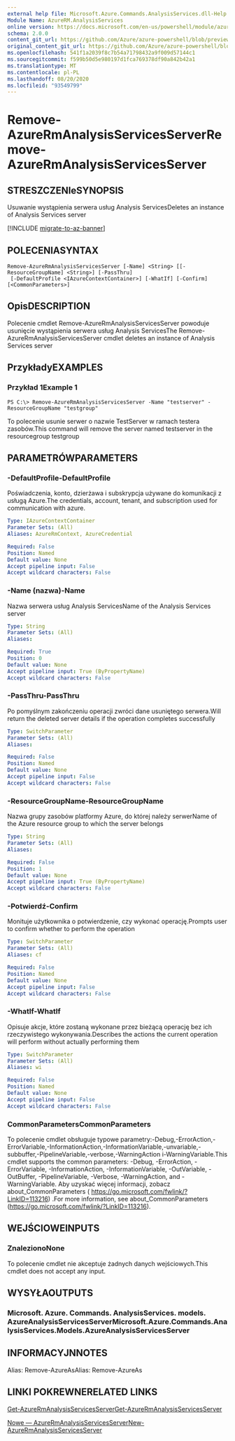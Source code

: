 ```yaml
---
external help file: Microsoft.Azure.Commands.AnalysisServices.dll-Help.xml
Module Name: AzureRM.AnalysisServices
online version: https://docs.microsoft.com/en-us/powershell/module/azurerm.analysisservices/remove-azurermanalysisservicesserver
schema: 2.0.0
content_git_url: https://github.com/Azure/azure-powershell/blob/preview/src/ResourceManager/AnalysisServices/Commands.AnalysisServices/help/Remove-AzureRmAnalysisServicesServer.md
original_content_git_url: https://github.com/Azure/azure-powershell/blob/preview/src/ResourceManager/AnalysisServices/Commands.AnalysisServices/help/Remove-AzureRmAnalysisServicesServer.md
ms.openlocfilehash: 541f1a2039f8c7b54a71798432a9f009d57144c1
ms.sourcegitcommit: f599b50d5e980197d1fca769378df90a842b42a1
ms.translationtype: MT
ms.contentlocale: pl-PL
ms.lasthandoff: 08/20/2020
ms.locfileid: "93549799"
---
```

# <span data-ttu-id="86f00-101">Remove-AzureRmAnalysisServicesServer</span><span class="sxs-lookup"><span data-stu-id="86f00-101">Remove-AzureRmAnalysisServicesServer</span></span>

## <span data-ttu-id="86f00-102">STRESZCZENIe</span><span class="sxs-lookup"><span data-stu-id="86f00-102">SYNOPSIS</span></span>
<span data-ttu-id="86f00-103">Usuwanie wystąpienia serwera usług Analysis Services</span><span class="sxs-lookup"><span data-stu-id="86f00-103">Deletes an instance of Analysis Services server</span></span>

[!INCLUDE [migrate-to-az-banner](../../includes/migrate-to-az-banner.md)]

## <span data-ttu-id="86f00-104">POLECENIA</span><span class="sxs-lookup"><span data-stu-id="86f00-104">SYNTAX</span></span>

```
Remove-AzureRmAnalysisServicesServer [-Name] <String> [[-ResourceGroupName] <String>] [-PassThru]
 [-DefaultProfile <IAzureContextContainer>] [-WhatIf] [-Confirm] [<CommonParameters>]
```

## <span data-ttu-id="86f00-105">Opis</span><span class="sxs-lookup"><span data-stu-id="86f00-105">DESCRIPTION</span></span>
<span data-ttu-id="86f00-106">Polecenie cmdlet Remove-AzureRmAnalysisServicesServer powoduje usunięcie wystąpienia serwera usług Analysis Services</span><span class="sxs-lookup"><span data-stu-id="86f00-106">The Remove-AzureRmAnalysisServicesServer cmdlet  deletes an instance of Analysis Services server</span></span>

## <span data-ttu-id="86f00-107">Przykłady</span><span class="sxs-lookup"><span data-stu-id="86f00-107">EXAMPLES</span></span>

### <span data-ttu-id="86f00-108">Przykład 1</span><span class="sxs-lookup"><span data-stu-id="86f00-108">Example 1</span></span>
```
PS C:\> Remove-AzureRmAnalysisServicesServer -Name "testserver" -ResourceGroupName "testgroup"
```

<span data-ttu-id="86f00-109">To polecenie usunie serwer o nazwie TestServer w ramach testera zasobów.</span><span class="sxs-lookup"><span data-stu-id="86f00-109">This command will remove the server named testserver in the resourcegroup testgroup</span></span>

## <span data-ttu-id="86f00-110">PARAMETRÓW</span><span class="sxs-lookup"><span data-stu-id="86f00-110">PARAMETERS</span></span>

### <span data-ttu-id="86f00-111">-DefaultProfile</span><span class="sxs-lookup"><span data-stu-id="86f00-111">-DefaultProfile</span></span>
<span data-ttu-id="86f00-112">Poświadczenia, konto, dzierżawa i subskrypcja używane do komunikacji z usługą Azure.</span><span class="sxs-lookup"><span data-stu-id="86f00-112">The credentials, account, tenant, and subscription used for communication with azure.</span></span>

```yaml
Type: IAzureContextContainer
Parameter Sets: (All)
Aliases: AzureRmContext, AzureCredential

Required: False
Position: Named
Default value: None
Accept pipeline input: False
Accept wildcard characters: False
```

### <span data-ttu-id="86f00-113">-Name (nazwa)</span><span class="sxs-lookup"><span data-stu-id="86f00-113">-Name</span></span>
<span data-ttu-id="86f00-114">Nazwa serwera usług Analysis Services</span><span class="sxs-lookup"><span data-stu-id="86f00-114">Name of the Analysis Services server</span></span>

```yaml
Type: String
Parameter Sets: (All)
Aliases: 

Required: True
Position: 0
Default value: None
Accept pipeline input: True (ByPropertyName)
Accept wildcard characters: False
```

### <span data-ttu-id="86f00-115">-PassThru</span><span class="sxs-lookup"><span data-stu-id="86f00-115">-PassThru</span></span>
<span data-ttu-id="86f00-116">Po pomyślnym zakończeniu operacji zwróci dane usuniętego serwera.</span><span class="sxs-lookup"><span data-stu-id="86f00-116">Will return the deleted server details if the operation completes successfully</span></span>

```yaml
Type: SwitchParameter
Parameter Sets: (All)
Aliases: 

Required: False
Position: Named
Default value: None
Accept pipeline input: False
Accept wildcard characters: False
```

### <span data-ttu-id="86f00-117">-ResourceGroupName</span><span class="sxs-lookup"><span data-stu-id="86f00-117">-ResourceGroupName</span></span>
<span data-ttu-id="86f00-118">Nazwa grupy zasobów platformy Azure, do której należy serwer</span><span class="sxs-lookup"><span data-stu-id="86f00-118">Name of the Azure resource group to which the server belongs</span></span>

```yaml
Type: String
Parameter Sets: (All)
Aliases: 

Required: False
Position: 1
Default value: None
Accept pipeline input: True (ByPropertyName)
Accept wildcard characters: False
```

### <span data-ttu-id="86f00-119">-Potwierdź</span><span class="sxs-lookup"><span data-stu-id="86f00-119">-Confirm</span></span>
<span data-ttu-id="86f00-120">Monituje użytkownika o potwierdzenie, czy wykonać operację.</span><span class="sxs-lookup"><span data-stu-id="86f00-120">Prompts user to confirm whether to perform the operation</span></span>

```yaml
Type: SwitchParameter
Parameter Sets: (All)
Aliases: cf

Required: False
Position: Named
Default value: None
Accept pipeline input: False
Accept wildcard characters: False
```

### <span data-ttu-id="86f00-121">-WhatIf</span><span class="sxs-lookup"><span data-stu-id="86f00-121">-WhatIf</span></span>
<span data-ttu-id="86f00-122">Opisuje akcje, które zostaną wykonane przez bieżącą operację bez ich rzeczywistego wykonywania.</span><span class="sxs-lookup"><span data-stu-id="86f00-122">Describes the actions the current operation will perform without actually performing them</span></span>

```yaml
Type: SwitchParameter
Parameter Sets: (All)
Aliases: wi

Required: False
Position: Named
Default value: None
Accept pipeline input: False
Accept wildcard characters: False
```

### <span data-ttu-id="86f00-123">CommonParameters</span><span class="sxs-lookup"><span data-stu-id="86f00-123">CommonParameters</span></span>
<span data-ttu-id="86f00-124">To polecenie cmdlet obsługuje typowe parametry:-Debug,-ErrorAction,-ErrorVariable,-InformationAction,-InformationVariable,-unvariable,-subbuffer,-PipelineVariable,-verbose,-WarningAction i-WarningVariable.</span><span class="sxs-lookup"><span data-stu-id="86f00-124">This cmdlet supports the common parameters: -Debug, -ErrorAction, -ErrorVariable, -InformationAction, -InformationVariable, -OutVariable, -OutBuffer, -PipelineVariable, -Verbose, -WarningAction, and -WarningVariable.</span></span> <span data-ttu-id="86f00-125">Aby uzyskać więcej informacji, zobacz about_CommonParameters ( https://go.microsoft.com/fwlink/?LinkID=113216) .</span><span class="sxs-lookup"><span data-stu-id="86f00-125">For more information, see about_CommonParameters (https://go.microsoft.com/fwlink/?LinkID=113216).</span></span>

## <span data-ttu-id="86f00-126">WEJŚCIOWE</span><span class="sxs-lookup"><span data-stu-id="86f00-126">INPUTS</span></span>

### <span data-ttu-id="86f00-127">Znaleziono</span><span class="sxs-lookup"><span data-stu-id="86f00-127">None</span></span>
<span data-ttu-id="86f00-128">To polecenie cmdlet nie akceptuje żadnych danych wejściowych.</span><span class="sxs-lookup"><span data-stu-id="86f00-128">This cmdlet does not accept any input.</span></span>

## <span data-ttu-id="86f00-129">WYSYŁA</span><span class="sxs-lookup"><span data-stu-id="86f00-129">OUTPUTS</span></span>

### <span data-ttu-id="86f00-130">Microsoft. Azure. Commands. AnalysisServices. models. AzureAnalysisServicesServer</span><span class="sxs-lookup"><span data-stu-id="86f00-130">Microsoft.Azure.Commands.AnalysisServices.Models.AzureAnalysisServicesServer</span></span>

## <span data-ttu-id="86f00-131">INFORMACYJN</span><span class="sxs-lookup"><span data-stu-id="86f00-131">NOTES</span></span>
<span data-ttu-id="86f00-132">Alias: Remove-AzureAs</span><span class="sxs-lookup"><span data-stu-id="86f00-132">Alias: Remove-AzureAs</span></span>

## <span data-ttu-id="86f00-133">LINKI POKREWNE</span><span class="sxs-lookup"><span data-stu-id="86f00-133">RELATED LINKS</span></span>

[<span data-ttu-id="86f00-134">Get-AzureRmAnalysisServicesServer</span><span class="sxs-lookup"><span data-stu-id="86f00-134">Get-AzureRmAnalysisServicesServer</span></span>](./Get-AzureRmAnalysisServicesServer.md)

[<span data-ttu-id="86f00-135">Nowe — AzureRmAnalysisServicesServer</span><span class="sxs-lookup"><span data-stu-id="86f00-135">New-AzureRmAnalysisServicesServer</span></span>](./New-AzureRmAnalysisServicesServer.md)
